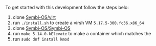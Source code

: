 To get started with this development follow the steps belo:
1. clone [Symbi-OS/virt](https://github.com/Symbi-OS/virt/tree/main/kickstart)
2. run `./install.sh` to create a virsh VM `5.17.5-300.fc36.x86_64`
3. clone [Symbi-OS/Symbi-OS](https://github.com/Symbi-OS/Symbi-OS)
4. run `make 5.14.0-kElevate` to make a container which matches the
5. run `sudo dnf install kmod`
